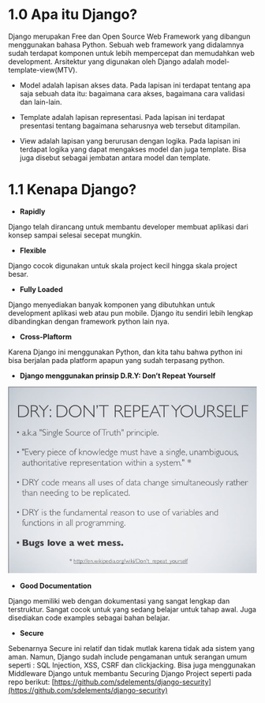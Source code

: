 # 1.0 Apa itu Django?

Django merupakan Free dan Open Source Web Framework yang dibangun menggunakan bahasa Python. Sebuah web framework yang didalamnya sudah terdapat komponen untuk lebih mempercepat dan memudahkan web development. Arsitektur yang digunakan oleh Django adalah model-template-view\(MTV\).

* Model adalah lapisan akses data. Pada lapisan ini terdapat tentang apa saja sebuah data itu: bagaimana cara akses, bagaimana cara validasi dan lain-lain.

* Template adalah lapisan representasi. Pada lapisan ini terdapat presentasi tentang bagaimana seharusnya web tersebut ditampilan.

* View adalah lapisan yang berurusan dengan logika. Pada lapisan ini terdapat logika yang dapat mengakses model dan juga template. Bisa juga disebut sebagai jembatan antara model dan template.

# 1.1 Kenapa Django?

* **Rapidly**

Django telah dirancang untuk membantu developer membuat aplikasi dari konsep sampai selesai secepat mungkin.

* **Flexible**

Django cocok digunakan untuk skala project kecil hingga skala project besar.

* **Fully Loaded**

Django menyediakan banyak komponen yang dibutuhkan untuk development aplikasi web atau pun mobile. Django itu sendiri lebih lengkap dibandingkan dengan framework python lain nya.

* **Cross-Plaftorm**

Karena Django ini menggunakan Python, dan kita tahu bahwa python ini bisa berjalan pada platform apapun yang sudah terpasang python.

* **Django menggunakan prinsip D.R.Y: Don’t Repeat Yourself**

![](/assets/dont-repeat-yourself.jpg)

* **Good Documentation**

Django memiliki web dengan dokumentasi yang sangat lengkap dan terstruktur. Sangat cocok untuk yang sedang belajar untuk tahap awal. Juga disediakan code examples sebagai bahan belajar.

* **Secure**

Sebenarnya Secure ini relatif dan tidak mutlak karena tidak ada sistem yang aman. Namun, Django sudah include pengamanan untuk serangan umum seperti : SQL Injection, XSS, CSRF dan clickjacking. Bisa juga menggunakan Middleware Django untuk membantu Securing Django Project seperti pada repo berikut: [https://github.com/sdelements/django-security](https://github.com/sdelements/django-security)

